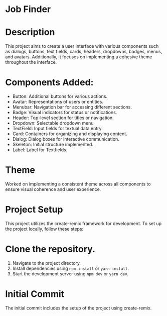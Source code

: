 # Job Finder

# Description

This project aims to create a user interface with various components such as dialogs, buttons, text fields, cards, headers, dropdowns, badges, menus, and avatars. Additionally, it focuses on implementing a cohesive theme throughout the interface.

# Components Added:

- Button: Additional buttons for various actions.
- Avatar: Representations of users or entities.
- Menubar: Navigation bar for accessing different sections.
- Badge: Visual indicators for status or notifications.
- Header: Top-level section for titles or navigation.
- Dropdown: Selectable dropdown menu
- TextField: Input fields for textual data entry.
- Card: Containers for organizing and displaying content.
- Dialog: Dialog boxes for interactive communication.
- Skeleton: Initial structure implemented.
- Label: Label for Textfields.

# Theme

Worked on implementing a consistent theme across all components to ensure visual coherence and user experience.

# Project Setup

This project utilizes the create-remix framework for development. To set up the project locally, follow these steps:

# Clone the repository.

1. Navigate to the project directory.
2. Install dependencies using `npm install` or `yarn install`.
3. Start the development server using `npm dev` or `yarn dev`.

# Initial Commit

The initial commit includes the setup of the project using create-remix.
